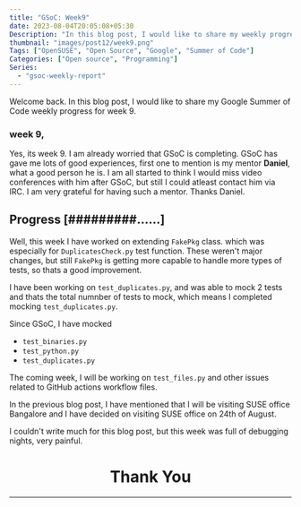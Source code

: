 ```yaml
---
title: "GSoC: Week9"
date: 2023-08-04T20:05:08+05:30
Description: "In this blog post, I would like to share my weekly progress of Google Summer of code with OpenSUSE"
thumbnail: "images/post12/week9.png"
Tags: ["OpenSUSE", "Open Source", "Google", "Summer of Code"]
Categories: ["Open source", "Programming"]
Series:
  - "gsoc-weekly-report"
---
```


Welcome back. In this blog post, I would like to share my Google Summer of Code weekly progress for week 9.

### week 9,

Yes, its week 9. I am already worried that GSoC is completing. GSoC has gave me lots of good experiences, first one to mention is my mentor **Daniel**, what a good person he is. I am all started to think I would miss video conferences with him after GSoC, but still I could atleast contact him via IRC. I am very grateful for having such a mentor. Thanks Daniel.

## Progress [#########......]

Well, this week I have worked on extending `FakePkg` class. which was especially for `DuplicatesCheck.py` test function. These weren't major changes, but still `FakePkg` is getting more capable to handle more types of tests, so thats a good improvement.

I have been working on `test_duplicates.py`, and was able to mock 2 tests and thats the total numnber of tests to mock, which means I completed mocking `test_duplicates.py`.

Since GSoC, I have mocked

- `test_binaries.py`
- `test_python.py`
- `test_duplicates.py`

The coming week, I will be working on `test_files.py` and other issues related to <i class="fa-brands fa-github"></i> GitHub actions workflow files.

In the previous blog post, I have mentioned that I will be visiting SUSE office Bangalore and I have decided on visiting SUSE office <i class="fa-solid fa-building"></i> on 24th of August.

I couldn't write much for this blog post, but this week was full of <i class="fa-solid fa-bug"></i> debugging nights, very painful.

<h1 style="text-align: center"> Thank You </h1>

---
